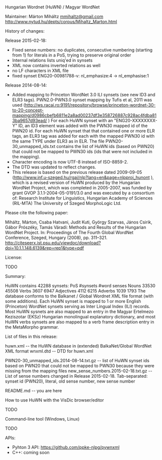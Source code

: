 Hungarian Wordnet (HuWN) / Magyar WordNet

Maintainer: 
Márton Miháltz <mmihaltz@gmail.com>
http://www.nytud.hu/depts/corpus/Mihaltz_Marton.html

History of changes:

Release 2015-02-18:
- Fixed sense numbers: no duplicates, consecutive numbering (starting from 1) for literals in a PoS, trying to preserve original order
- Internal relations lists uniq'ed in synsets
- XML now contains inverted relations as well
- no LF characters in XML file
- fixed synset ENG20-00981788-v: nl_emphasize:4 -> nl_emphasise:1

Release 2014-08-14:
- Added mapping to Princeton WordNet 3.0 ILI synsets (see new ID3 and ELR3 tags).
  PWN2.0-PWN3.0 synset mapping by Tufis et al, 2011 was used
  (http://ws.racai.ro:9191/repository/browse/princeton-wordnet-30-to-20-concept-mapping/d0986cbefb6811e2a8ad00237df3e358726887c928ac4fdba813ba9657d93ead/ )
  For each HuWN synset with an "ENG20-XXXXXXXX-Y" ID, an ID3 element was added with the PWN30 mapped id of the PWN20 id.
  For each HuWN synset that that contained one or more ELR tags, an ELR3 tag was added for each with the mapped PWN30 id with the same TYPE under ELR3 as in ELR.
  The file PWN20-30_unmapped_ids.txt contains the list of HuWN ids (based on PWN20) that could not be mapped to PWN30 ids (ids that were not included in the mapping).
- Character encoding is now UTF-8 instead of ISO-8859-2.
- The DTD was updated to reflect changes.
- This release is based on the previous release dated 2009-09-05 (http://www.inf.u-szeged.hu/rgai/nlp?lang=en&page=nlpproj_hunont ),
  which is a revised version of HuWN produced by the Hungarian WordNet Project, which was completed in 2005-2007, was funded by grant GVOP 3.1.1-2004-05-0191/3.0 and was executed by a consortium of:
  Research Institute for Linguistics, Hungarian Academy of Sciences (RIL-MTA)
  The University of Szeged
  MorphoLogic Ltd.

Please cite the following paper:

Miháltz, Márton, Csaba Hatvani, Judit Kuti, György Szarvas, János Csirik, Gábor Prószéky, Tamás Váradi: Methods and Results of the Hungarian WordNet Project. In: Proceedings of The Fourth Global WordNet Conference, Szeged, Hungary (2008), pp. 311–321.
http://citeseerx.ist.psu.edu/viewdoc/download?doi=10.1.1.148.6139&rep=rep1&type=pdf

License:

TODO

Summary:

HuWN contains 42288 synsets:
PoS             #synsets        #word senses
Nouns              33530              45508
Verbs               3607               6947
Adjectives          4112               6215
Adverbs             1039               1793
The database conforms to the Balkanet / Global Wordnet XML file format (with some additions).
Each HuWN synset is mapped to 1 or more English (Princeton) WordNet synsets serving as Inter Lingual Index (ILI) records. 
Most HuWN sysnets are also mapped to an entry in the Magyar Ertelmezo Keziszotar (EKSz) Hungarian monolingual explanatory dictionary,
and most HuWN verbs synsets are also mapped to a verb frame description entry in the MetaMorpho grammar.

List of files in this release:

huwn.xml -- the HuWN database in (extended) BalkaNet/Global WordNet XML format
wnxml.dtd -- DTD for huwn.xml

PWN20-30_unmapped_ids.2014-08-14.txt.gz -- list of HuWN synset ids based on PWN20 that could not be mapped to PWN30 because they were missing from the mapping files
new_sense_numbers.2015-02-18.txt.gz -- List of sense numbers changed in Release 2015-02-18. Tab-separated: synset id (PWN20), literal, old sense number, new sense number

README.md -- you are here

How to use HuWN with the VisDic browser/editor

TODO

Command-line tool (Windows, Linux)

TODO

APIs:
- Pyhton 3 API: https://github.com/ppke-nlpg/pywnxml
- C++: coming soon
